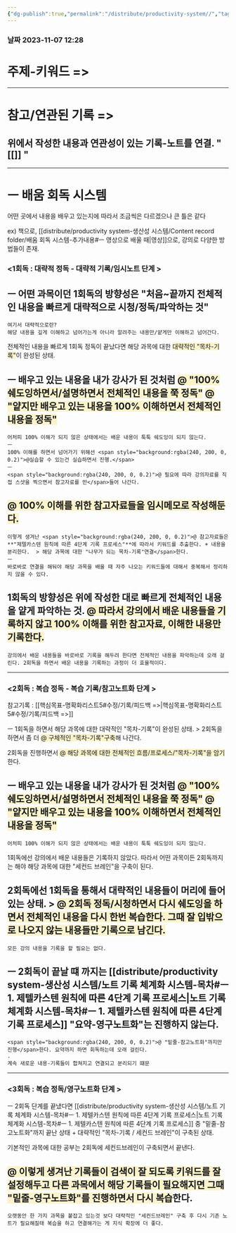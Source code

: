 ```yaml
---
{"dg-publish":true,"permalink":"/distribute/productivity-system//","tags":["생산성/시스템","배포","목차"],"noteIcon":""}
---
```


### 날짜 2023-11-07 12:28

# 주제-키워드 =>


---
# 참고/연관된 기록 =>
위에서 작성한 내용과 연관성이 있는 기록-노트를 연결.
" [[]] "
- 


-------------------------------

# ㅡ 배움 회독 시스템
	
어떤 곳에서 내용을 배우고 있는지에 따라서 조금씩은 다르겠으나 큰 틀은 같다
	
ex) 책으로, [[distribute/productivity system-생산성 시스템/Content record folder/배움 회독 시스템-추가내용#ㅡ 영상으로 배울 때\|영상]]으로, 강의로 다양한 방법들이 존재.


### <1회독 : 대략적 정독 - 대략적 기록/임시노트 단계 > 

ㅡ
어떤 과목이던 1회독의 방향성은 "처음~끝까지 전체적인 내용을 빠르게 대략적으로 시청/정독/파악하는 것"
- 
	여기서 대략적으로란?
	해댱 내용을 깊게 이해하고 넘어가는게 아니라 알려주는 내용만/얕게만 이해하고 넘어간다. 
	
전체적인 내용을 빠르게 1회독 정독이 끝났다면 해당 과목에 대한 <span style="background:rgba(240, 200, 0, 0.2)">대략적인 "목차-기록"</span>이 완성된 상태.


ㅡ
배우고 있는 내용을 내가 강사가 된 것처럼 
<span style="background:rgba(240, 200, 0, 0.2)">@ "100% 쉐도잉하면서/설명하면서 전체적인 내용을 쭉 정독"</span>
<span style="background:rgba(240, 200, 0, 0.2)">@ "얕지만 배우고 있는 내용을 100% 이해하면서 전체적인 내용을 정독"</span>
- 
	어처피 100% 이해가 되지 않은 상태에서는 배운 내용이 툭툭 쉐도잉이 되지 않는다. 
	ㅡ
	100% 이해를 하면서 넘어가기 위해선 <span style="background:rgba(240, 200, 0, 0.2)">@실습할 수 있는건 실습하면서 진행.</span>
	ㅡ
	<span style="background:rgba(240, 200, 0, 0.2)">@ 필요에 따라 강의자료를 직접 스샷을 찍으면서 참고자료를 만</span>들어 나간다.
	
<span style="background:rgba(240, 200, 0, 0.2)">@ 100% 이해를 위한 참고자료들을 임시메모로 작성해둔다.</span>
- 
	이렇게 생겨난 <span style="background:rgba(240, 200, 0, 0.2)">@ 참고자료들은 **"제텔카스텐 원칙에 따른 4단계 기록 프로세스"**에 따라서 키워드를 추출한다. + 내용을 분리한다.  > 해당 과목에 대한 "나무가 되는 목차-기록"연결</span>한다.
	ㅡ
	바로바로 연결을 해둬야 해당 과목을 배울 때 자주 나오는 키워드들에 대해서 중복해서 정리하지 않을 수 있다.
	
1회독의 방향성은 위에 작성한 대로 빠르게 전체적인 내용을 얕게 파악하는 것. <span style="background:rgba(240, 200, 0, 0.2)">@ 따라서 강의에서 배운 내용들을 기록하지 않고 100% 이해를 위한 참고자료, 이해한 내용만 기록한다.</span>
- 
	강의에서 배운 내용들을 바로바로 기록을 해두려 한다면 전체적인 내용을 파악하는데 오래 걸린다. 2회독을 하면서 배운 내용을 기록하는 과정이 더 효율적이다.


---
### <2회독 : 복습 정독 - 복습 기록/참고노트화 단계 > 
참고기록 : [[핵심목표-명확화리스트5#수정/기록/피드백 =>\|핵심목표-명확화리스트5#수정/기록/피드백 =>]]

ㅡ
1회독을 하면서 해당 과목에 대한 대략적인 "목차-기록"이 완성된 상태. > 2회독을 하면서 좀 더 <span style="background:rgba(240, 200, 0, 0.2)">@ 구체적인 "목차-기록"구축</span>해 나간다.
	
2회독을 진행하면서<span style="background:rgba(240, 200, 0, 0.2)"> @ 해당 과목에 대한 전체적인 흐름/프로세스/"목차-기록"을 암기</span>한다.


ㅡ
배우고 있는 내용을 내가 강사가 된 것처럼 
<span style="background:rgba(240, 200, 0, 0.2)">@ "100% 쉐도잉하면서/설명하면서 전체적인 내용을 쭉 정독"</span>
<span style="background:rgba(240, 200, 0, 0.2)">@ "얕지만 배우고 있는 내용을 100% 이해하면서 전체적인 내용을 정독"</span>
- 
	어처피 100% 이해가 되지 않은 상태에서는 배운 내용이 툭툭 쉐도잉이 되지 않는다. 
	
1회독에선 강의에서 배운 내용들은 기록하지 않았다. 
따라서 어떤 과목이든 2회독까지는 해야 해당 과목에 대한 "세컨드 브레인"을 구축이 된다.
	
2회독에선 1회독을 통해서 대략적인 내용들이 머리에 들어있는 상태. > <span style="background:rgba(240, 200, 0, 0.2)">@ 2회독 정독/시청하면서 다시 쉐도잉을 하면서 전체적인 내용을 다시 한번 복습한다. 그때 잘 입밖으로 나오지 않는 내용들만 기록으로 남긴다.</span>
- 
	모든 강의 내용을 기록을 할 필요는 없다.


ㅡ
2회독이 끝날 떄 까지는 [[distribute/productivity system-생산성 시스템/노트 기록 체계화 시스템-목차#ㅡ 1. 제텔카스텐 원칙에 따른 4단계 기록 프로세스\|노트 기록 체계화 시스템-목차#ㅡ 1. 제텔카스텐 원칙에 따른 4단계 기록 프로세스]] "요약-영구노트화"는 진행하지 않는다.
- 
	<span style="background:rgba(240, 200, 0, 0.2)">@ "밑줄-참고노트화"까지만 진행</span>한다. 요약까지 하면 회독하는데 오래 걸린다.
	.
	계속 새로운 내용-기록들이 합쳐지고 연결되고 분리되기 떄문



----
### <3회독 : 복습 정독/영구노트화 단계 > 

ㅡ
2회독 단계를 끝냈다면 [[distribute/productivity system-생산성 시스템/노트 기록 체계화 시스템-목차#ㅡ 1. 제텔카스텐 원칙에 따른 4단계 기록 프로세스\|노트 기록 체계화 시스템-목차#ㅡ 1. 제텔카스텐 원칙에 따른 4단계 기록 프로세스]] 중 "밑줄-참고노트화"까지 끝난 상태 + 대략적인 "목차-기록 / 세컨드 브레인"이 구축된 상태.
	
기본적인 과목에 대한 공부는 2회독에 세컨드브레인이 구축되면서 끝낸다.
	
<span style="background:rgba(240, 200, 0, 0.2)">@ 이렇게 생겨난 기록들이 검색이 잘 되도록 키워드를 잘 설정해두고 다른 과목에서 해당 기록들이 필요해지면 그때 "밑줄-영구노트화"를 진행하면서 다시 복습</span>한다. 
- 
	오랫동안 한 가지 과목을 붙잡고 있는것 보다 대략적인 "세컨드브레인" 구축 후 다시 기존 노트가 필요해질태 복습을 하고 연결해가는 게 지식 확장에 더 좋다.